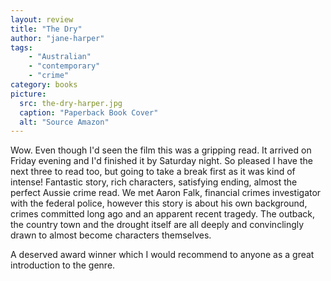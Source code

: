 ```yaml
---
layout: review
title: "The Dry"
author: "jane-harper"
tags:
    - "Australian"
    - "contemporary"
    - "crime"
category: books
picture:
  src: the-dry-harper.jpg
  caption: "Paperback Book Cover"
  alt: "Source Amazon"
---
```

Wow. Even though I'd seen the film this was a gripping read. It arrived on Friday evening and I'd finished it by Saturday night.
So pleased I have the next three to read too, but going to take a break first as it was kind of intense! 
Fantastic story, rich characters, satisfying ending, almost the perfect Aussie crime read. 
We met Aaron Falk, financial crimes investigator with the federal police, however this story is about
his own background, crimes committed long ago and an apparent recent tragedy. The outback, the country town
and the drought itself are all deeply and convinclingly drawn to almost become characters themselves.

A deserved award winner which I would recommend to anyone as a great introduction to the genre.